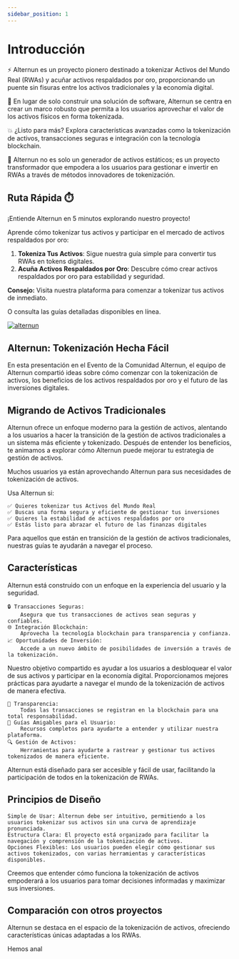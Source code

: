 ```yaml
---
sidebar_position: 1
---
```


# Introducción

⚡️ Alternun es un proyecto pionero destinado a tokenizar Activos del Mundo Real (RWAs) y acuñar activos respaldados por oro, proporcionando un puente sin fisuras entre los activos tradicionales y la economía digital.

💸 En lugar de solo construir una solución de software, Alternun se centra en crear un marco robusto que permita a los usuarios aprovechar el valor de los activos físicos en forma tokenizada.

💥 ¿Listo para más? Explora características avanzadas como la tokenización de activos, transacciones seguras e integración con la tecnología blockchain.

🧐 Alternun no es solo un generador de activos estáticos; es un proyecto transformador que empodera a los usuarios para gestionar e invertir en RWAs a través de métodos innovadores de tokenización.

## Ruta Rápida ⏱️

¡Entiende Alternun en 5 minutos explorando nuestro proyecto!

Aprende cómo tokenizar tus activos y participar en el mercado de activos respaldados por oro:

1. **Tokeniza Tus Activos**: Sigue nuestra guía simple para convertir tus RWAs en tokens digitales.
2. **Acuña Activos Respaldados por Oro**: Descubre cómo crear activos respaldados por oro para estabilidad y seguridad.

**Consejo:** Visita nuestra plataforma para comenzar a tokenizar tus activos de inmediato.

O consulta las guías detalladas disponibles en línea.

[![alternun](https://markdown-videos-api.jorgenkh.no/url?url=https%3A%2F%2Fwww.youtube.com%2Fwatch%3Fv%3DbvbtFvBZ1sk%26t%3D5s)](https://www.youtube.com/watch?v=bvbtFvBZ1sk&t=5s)

## Alternun: Tokenización Hecha Fácil

En esta presentación en el Evento de la Comunidad Alternun, el equipo de Alternun compartió ideas sobre cómo comenzar con la tokenización de activos, los beneficios de los activos respaldados por oro y el futuro de las inversiones digitales.

## Migrando de Activos Tradicionales

Alternun ofrece un enfoque moderno para la gestión de activos, alentando a los usuarios a hacer la transición de la gestión de activos tradicionales a un sistema más eficiente y tokenizado. Después de entender los beneficios, te animamos a explorar cómo Alternun puede mejorar tu estrategia de gestión de activos.

Muchos usuarios ya están aprovechando Alternun para sus necesidades de tokenización de activos.

Usa Alternun si:

    ✅ Quieres tokenizar tus Activos del Mundo Real
    ✅ Buscas una forma segura y eficiente de gestionar tus inversiones
    ✅ Quieres la estabilidad de activos respaldados por oro
    ✅ Estás listo para abrazar el futuro de las finanzas digitales

Para aquellos que están en transición de la gestión de activos tradicionales, nuestras guías te ayudarán a navegar el proceso.

## Características

Alternun está construido con un enfoque en la experiencia del usuario y la seguridad.

    🔒 Transacciones Seguras:
        Asegura que tus transacciones de activos sean seguras y confiables.
    🌐 Integración Blockchain:
        Aprovecha la tecnología blockchain para transparencia y confianza.
    📈 Oportunidades de Inversión:
        Accede a un nuevo ámbito de posibilidades de inversión a través de la tokenización.

Nuestro objetivo compartido es ayudar a los usuarios a desbloquear el valor de sus activos y participar en la economía digital. Proporcionamos mejores prácticas para ayudarte a navegar el mundo de la tokenización de activos de manera efectiva.

    🎯 Transparencia:
        Todas las transacciones se registran en la blockchain para una total responsabilidad.
    📝 Guías Amigables para el Usuario:
        Recursos completos para ayudarte a entender y utilizar nuestra plataforma.
    🔍 Gestión de Activos: 
        Herramientas para ayudarte a rastrear y gestionar tus activos tokenizados de manera eficiente.

Alternun está diseñado para ser accesible y fácil de usar, facilitando la participación de todos en la tokenización de RWAs.

## Principios de Diseño

    Simple de Usar: Alternun debe ser intuitivo, permitiendo a los usuarios tokenizar sus activos sin una curva de aprendizaje pronunciada.
    Estructura Clara: El proyecto está organizado para facilitar la navegación y comprensión de la tokenización de activos.
    Opciones Flexibles: Los usuarios pueden elegir cómo gestionar sus activos tokenizados, con varias herramientas y características disponibles.

Creemos que entender cómo funciona la tokenización de activos empoderará a los usuarios para tomar decisiones informadas y maximizar sus inversiones.

## Comparación con otros proyectos

Alternun se destaca en el espacio de la tokenización de activos, ofreciendo características únicas adaptadas a los RWAs.

Hemos anal